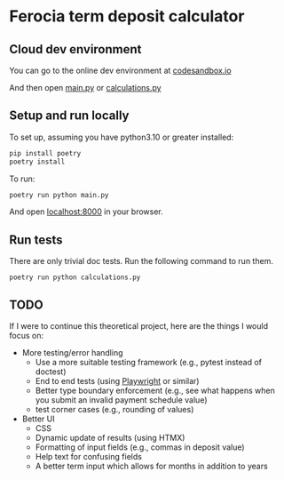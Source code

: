 # Ferocia term deposit calculator

## Cloud dev environment
You can go to the online dev environment at [codesandbox.io](https://codesandbox.io/p/github/kennib/Ferocia)

And then open [main.py](main?file=%2Fmain.py) or [calculations.py](main?file=%2Fcalculations.py)

## Setup and run locally

To set up, assuming you have python3.10 or greater installed:

```bash
pip install poetry
poetry install
```

To run:

```bash
poetry run python main.py
```

And open [localhost:8000](http://localhost:8000) in your browser.

## Run tests
There are only trivial doc tests.
Run the following command to run them.

```
poetry run python calculations.py
```

## TODO
If I were to continue this theoretical project, here are the things I would focus on:
* More testing/error handling
    * Use a more suitable testing framework (e.g., pytest instead of doctest)
    * End to end tests (using [Playwright](https://playwright.dev/python/) or similar)
    * Better type boundary enforcement (e.g., see what happens when you submit an invalid payment schedule value)
    * test corner cases (e.g., rounding of values)
* Better UI
    * CSS
    * Dynamic update of results (using HTMX)
    * Formatting of input fields (e.g., commas in deposit value)
    * Help text for confusing fields
    * A better term input which allows for months in addition to years
